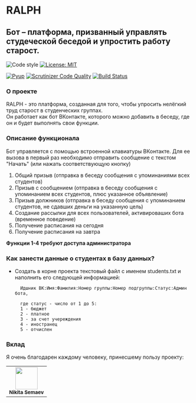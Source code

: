 # RALPH
## Бот – платформа, призванный управлять студеческой беседой и упростить работу старост.
![Code style](https://img.shields.io/static/v1?label=Code%20style&message=black&color=black&logo=python&logoColor=white)
[![License: MIT](https://img.shields.io/static/v1?label=License&message=MIT&color=brightgreen)](https://opensource.org/licenses/MIT)

[![Pyup](https://pyup.io/repos/github/dadyarri/ralph/shield.svg)](https://pyup.io/account/repos/github/dadyarri/ralph/)
[![Scrutinizer Code Quality](https://scrutinizer-ci.com/g/dadyarri/ralph/badges/quality-score.png?b=master)](https://scrutinizer-ci.com/g/dadyarri/ralph/?branch=master)
[![Build Status](https://travis-ci.org/dadyarri/ralph.svg?branch=master)](https://travis-ci.org/dadyarri/ralph)
### О проекте
RALPH - это платформа, созданная для того, чтобы упросить нелёгкий труд старост в студенческих группах.  
Он работает как бот ВКонтакте, которого можно добавить в беседу, где он и будет выполнять свои функции.
### Описание функционала
Бот управляется с помощью встроенной клавиатуры ВКонтакте. Для ее вызова в первый раз необходимо отправить сообщение с текстом "Начать" (или нажать соответствующую кнопку)
1. Общий призыв (отправка в беседу сообщения с упоминаниями всех студентов)
2. Призыв с сообщением (отправка в беседу сообщения с упоминанием всех студентов, плюс указанное объявление)
3. Призыв должников (отправка в беседу сообщения с упоминанием студентов, не сдавших деньги на указанную цель)
4. Создание рассылки для всех пользователей, активироваших бота (временное поведение)
5. Получение расписания на сегодня
6. Получение расписания на завтра

**Функции 1-4 требуют доступа администратора**

### Как занести данные о студентах в базу данных?

- Создать в корне проекта текстовый файл с именем students.txt и наполнить его следующей информацией:

        Идшник ВК:Имя:Фамилия:Номер группы:Номер подгруппы:Статус:Админ бота,
        
        где статус - число от 1 до 5:  
        1 - бюджет  
        2 - платное  
        3 - за счет учереждения  
        4 - иностранец  
        5 - отчислен  

### Вклад
Я очень благодарен каждому человеку, принесшему пользу проекту:
<table>
  <tr>
    <td align="center"><a href="https://github.com/6a16ec"><img src="https://avatars3.githubusercontent.com/u/26770482?v=" width="60"><br><sub><b>Nikita Semaev</b></sub></a></td>
  </tr>
</table>